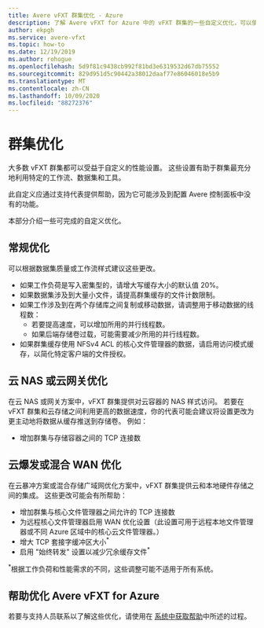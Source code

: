 ```yaml
---
title: Avere vFXT 群集优化 - Azure
description: 了解 Avere vFXT for Azure 中的 vFXT 群集的一些自定义优化，可以使用支持代表。
author: ekpgh
ms.service: avere-vfxt
ms.topic: how-to
ms.date: 12/19/2019
ms.author: rohogue
ms.openlocfilehash: 5d9f81c9438cb992f81bd3e6319532d67db75552
ms.sourcegitcommit: 829d951d5c90442a38012daaf77e86046018e5b9
ms.translationtype: MT
ms.contentlocale: zh-CN
ms.lasthandoff: 10/09/2020
ms.locfileid: "88272376"
---
```

# <a name="cluster-tuning"></a>群集优化

大多数 vFXT 群集都可以受益于自定义的性能设置。 这些设置有助于群集最充分地利用特定的工作流、数据集和工具。

此自定义应通过支持代表提供帮助，因为它可能涉及到配置 Avere 控制面板中没有的功能。

本部分介绍一些可完成的自定义优化。

## <a name="general-optimizations"></a>常规优化

可以根据数据集质量或工作流样式建议这些更改。

* 如果工作负荷是写入密集型的，请增大写缓存大小的默认值 20%。
* 如果数据集涉及到大量小文件，请提高群集缓存的文件计数限制。
* 如果工作涉及到在两个存储库之间复制或移动数据，请调整用于移动数据的线程数：
  * 若要提高速度，可以增加所用的并行线程数。
  * 如果后端存储卷过载，可能需要减少所用的并行线程数。
* 如果群集缓存使用 NFSv4 ACL 的核心文件管理器的数据，请启用访问模式缓存，以简化特定客户端的文件授权。

## <a name="cloud-nas-or-cloud-gateway-optimizations"></a>云 NAS 或云网关优化

在云 NAS 或网关方案中，vFXT 群集提供对云容器的 NAS 样式访问。 若要在 vFXT 群集和云存储之间利用更高的数据速度，你的代表可能会建议将设置更改为更主动地将数据从缓存推送到存储卷。 例如：

* 增加群集与存储容器之间的 TCP 连接数

## <a name="cloud-bursting-or-hybrid-wan-optimizations"></a>云爆发或混合 WAN 优化

在云暴冲方案或混合存储广域网优化方案中，vFXT 群集提供云和本地硬件存储之间的集成。 这些更改可能会有所帮助：

* 增加群集与核心文件管理器之间允许的 TCP 连接数
* 为远程核心文件管理器启用 WAN 优化设置（此设置可用于远程本地文件管理器或不同 Azure 区域中的核心云文件管理器。）
* 增大 TCP 套接字缓冲区大小<sup>*</sup>
* 启用 "始终转发" 设置以减少冗余缓存文件<sup>*</sup>

<sup>*</sup>根据工作负荷和性能需求的不同，这些调整可能不适用于所有系统。

## <a name="help-optimizing-your-avere-vfxt-for-azure"></a>帮助优化 Avere vFXT for Azure

若要与支持人员联系以了解这些优化，请使用在 [系统中获取帮助](avere-vfxt-open-ticket.md)中所述的过程。
